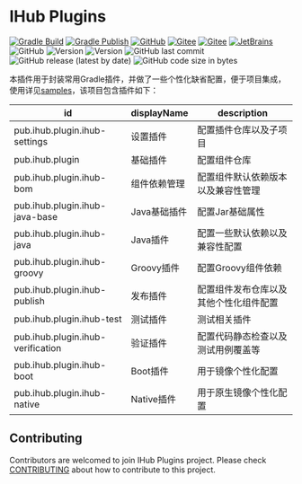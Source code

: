 # IHub Plugins
[![Gradle Build](https://github.com/ihub-pub/plugins/actions/workflows/gradle-build.yml/badge.svg)](https://github.com/ihub-pub/plugins/actions/workflows/gradle-build.yml)
[![Gradle Publish](https://github.com/ihub-pub/plugins/actions/workflows/gradle-publish.yml/badge.svg)](https://github.com/ihub-pub/plugins/actions/workflows/gradle-publish.yml)
[![GitHub](https://img.shields.io/badge/IHubPub-181717.svg?style=flat&logo=GitHub)](https://github.com/ihub-pub "IHubPub")
[![Gitee](https://img.shields.io/badge/IHubPub-C71D23.svg?style=flat&logo=Gitee)](https://gitee.com/ihub-pub "IHubPub")
[![Gitee](https://img.shields.io/badge/IHubGradle-02303A.svg?style=flat&logo=Gradle)](https://plugins.gradle.org/u/henry-gradle "IHub Plugins Gradle Plugin")
[![JetBrains](https://img.shields.io/badge/JetBrains-white.svg?style=flat&logo=JetBrains&logoColor=black)](https://www.jetbrains.com "JetBrains")
![GitHub](https://img.shields.io/github/license/ihub-pub/plugins)
![Version](https://img.shields.io/badge/Gradle-7.0-brightgreen.svg?logo=Gradle)
![Version](https://img.shields.io/badge/SpringBoot-2.4.5-6DB33F.svg?logo=Spring&logoColor=white)
![GitHub last commit](https://img.shields.io/github/last-commit/ihub-pub/plugins)
![GitHub release (latest by date)](https://img.shields.io/github/v/release/ihub-pub/plugins)
![GitHub code size in bytes](https://img.shields.io/github/languages/code-size/ihub-pub/plugins)

本插件用于封装常用Gradle插件，并做了一些个性化缺省配置，便于项目集成，使用详见[samples](samples)，该项目包含插件如下：

| id | displayName | description |
|----|-------------|-------------|
| pub.ihub.plugin.ihub-settings | 设置插件 | 配置插件仓库以及子项目 |
| pub.ihub.plugin | 基础插件 | 配置组件仓库 |
| pub.ihub.plugin.ihub-bom | 组件依赖管理 | 配置组件默认依赖版本以及兼容性管理 |
| pub.ihub.plugin.ihub-java-base | Java基础插件 | 配置Jar基础属性 |
| pub.ihub.plugin.ihub-java | Java插件 | 配置一些默认依赖以及兼容性配置 |
| pub.ihub.plugin.ihub-groovy | Groovy插件 | 配置Groovy组件依赖 |
| pub.ihub.plugin.ihub-publish | 发布插件 | 配置组件发布仓库以及其他个性化组件配置 |
| pub.ihub.plugin.ihub-test | 测试插件 | 测试相关插件 |
| pub.ihub.plugin.ihub-verification | 验证插件 | 配置代码静态检查以及测试用例覆盖等 |
| pub.ihub.plugin.ihub-boot | Boot插件 | 用于镜像个性化配置 |
| pub.ihub.plugin.ihub-native | Native插件 | 用于原生镜像个性化配置 |

## Contributing

Contributors are welcomed to join IHub Plugins project. Please check [CONTRIBUTING](./CONTRIBUTING.md) about how to contribute to this project.
